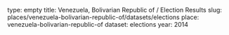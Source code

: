 type: empty
title: Venezuela, Bolivarian Republic of / Election Results
slug: places/venezuela-bolivarian-republic-of/datasets/elections
place: venezuela-bolivarian-republic-of
dataset: elections
year: 2014
